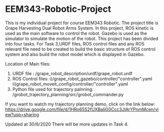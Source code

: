 # EEM343-Robotic-Project
This is my individual project for course EEM343 Robotic. The project title is Grape Harvesting Dual Robot Arms System. In this project, ROS kinetic is used as the main software to control the robot. Gazebo is used as the simulator to simulate the motion of the robot.
This project has been divided into four tasks. For Task 3,URDF files, ROS control files and any ROS relevant file need to be created to build the basic structure of ROS control system and also build the robot model which is displayed in Gazebo.

Location of Main files:
1) URDF file : /grape_robot_description/urdf/grape_robot.urdf
2) ROS Control files: i)/grape_robot_gazebo/controller/"controller".yaml
                      ii)grape_robot_moveit_config/controller/"controller".yaml
3) Python file used for trajectory palnning: /grobot_trajectory_planning/src/grobot_commander.py

If you want to watch my trajectory planning demo, click on the link below:
https://drive.google.com/file/d/1HRo65S2fUXBaIiG0Ccc3JlArYPnmMcen/view?usp=sharing

Updated at 30/6/2020
There will be more updates in Task 4.
